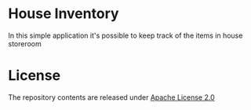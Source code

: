 # House Inventory
In this simple application it's possible to keep track of the items in house storeroom

# License
The repository contents are released under [Apache License 2.0](https://www.apache.org/licenses/LICENSE-2.0)


